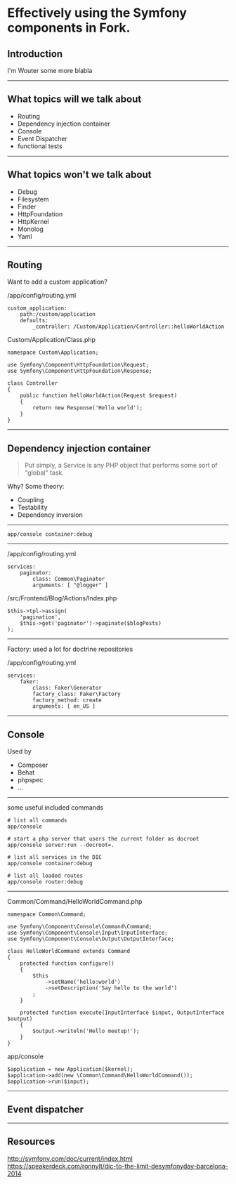 # Effectively using the Symfony components in Fork.

## Introduction

I'm Wouter
some more blabla

---

## What topics will we talk about

* Routing
* Dependency injection container
* Console
* Event Dispatcher
* functional tests

---

## What topics won't we talk about

* Debug
* Filesystem
* Finder
* HttpFoundation
* HttpKernel
* Monolog
* Yaml

---

## Routing

Want to add a custom application?

/app/config/routing.yml

    custom_application:
        path:/custom/application
        defaults:
            _controller: /Custom/Application/Controller::helloWorldAction

Custom/Application/Class.php

    namespace Custom\Application;

    use Symfony\Component\HttpFoundation\Request;
    use Symfony\Component\HttpFoundation\Response;

    class Controller
    {
        public function helloWorldAction(Request $request)
        {
            return new Response('Hello world');
        }
    }

---

## Dependency injection container

> Put simply, a Service is any PHP object that performs some sort of "global" task.

Why? Some theory:

* Coupling
* Testability
* Dependency inversion

---

    app/console container:debug

---

/app/config/routing.yml

    services:
        paginator:
            class: Common\Paginator
            arguments: [ "@logger" ]

/src/Frontend/Blog/Actions/Index.php

    $this->tpl->assign(
        'pagination',
        $this->get('paginator')->paginate($blogPosts)
    );

---

Factory: used a lot for doctrine repositories

/app/config/routing.yml

    services:
        faker:
            class: Faker\Generator
            factory_class: Faker\Factory
            factory_method: create
            arguments: [ en_US ]

---

## Console

Used by

* Composer
* Behat
* phpspec
* ...

---

some useful included commands

    # list all commands
    app/console

    # start a php server that users the current folder as docroot
    app/console server:run --docroot=.

    # list all services in the DIC
    app/console container:debug

    # list all loaded routes
    app/console router:debug

---

Common/Command/HelloWorldCommand.php

    namespace Common\Command;

    use Symfony\Component\Console\Command\Command;
    use Symfony\Component\Console\Input\InputInterface;
    use Symfony\Component\Console\Output\OutputInterface;

    class HelloWorldCommand extends Command
    {
        protected function configure()
        {
            $this
                ->setName('hello:world')
                ->setDescription('Say hello to the world')
            ;
        }

        protected function execute(InputInterface $input, OutputInterface $output)
        {
            $output->writeln('Hello meetup!');
        }
    }

app/console

    $application = new Application($kernel);
    $application->add(new \Common\Command\HelloWorldCommand());
    $application->run($input);

---

## Event dispatcher

---

## Resources

http://symfony.com/doc/current/index.html
https://speakerdeck.com/ronnylt/dic-to-the-limit-desymfonyday-barcelona-2014